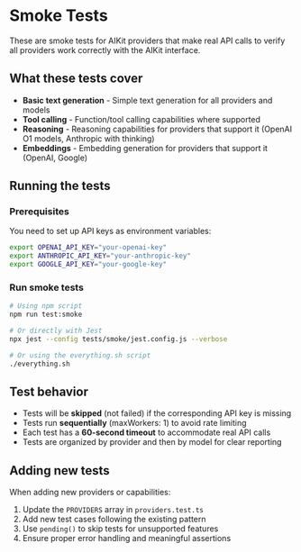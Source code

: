 # Smoke Tests

These are smoke tests for AIKit providers that make real API calls to verify all providers work correctly with the AIKit interface.

## What these tests cover

- **Basic text generation** - Simple text generation for all providers and models
- **Tool calling** - Function/tool calling capabilities where supported
- **Reasoning** - Reasoning capabilities for providers that support it (OpenAI O1 models, Anthropic with thinking)
- **Embeddings** - Embedding generation for providers that support it (OpenAI, Google)

## Running the tests

### Prerequisites

You need to set up API keys as environment variables:

```bash
export OPENAI_API_KEY="your-openai-key"
export ANTHROPIC_API_KEY="your-anthropic-key"
export GOOGLE_API_KEY="your-google-key"
```

### Run smoke tests

```bash
# Using npm script
npm run test:smoke

# Or directly with Jest
npx jest --config tests/smoke/jest.config.js --verbose

# Or using the everything.sh script
./everything.sh
```

## Test behavior

- Tests will be **skipped** (not failed) if the corresponding API key is missing
- Tests run **sequentially** (maxWorkers: 1) to avoid rate limiting
- Each test has a **60-second timeout** to accommodate real API calls
- Tests are organized by provider and then by model for clear reporting

## Adding new tests

When adding new providers or capabilities:

1. Update the `PROVIDERS` array in `providers.test.ts`
2. Add new test cases following the existing pattern
3. Use `pending()` to skip tests for unsupported features
4. Ensure proper error handling and meaningful assertions
